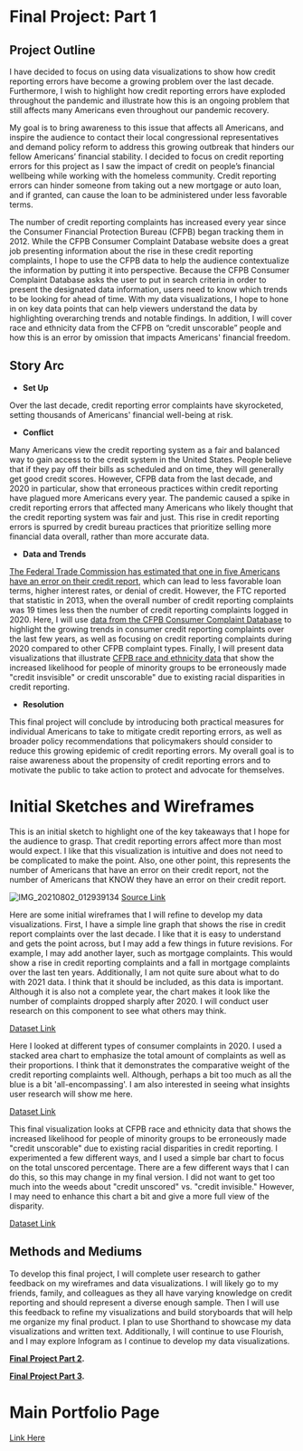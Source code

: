 # Final Project: Part 1

## Project Outline
I have decided to focus on using data visualizations to show how credit reporting errors have become a growing problem over the last decade. Furthermore, I wish to highlight how credit reporting errors have exploded throughout the pandemic and illustrate how this is an ongoing problem that still affects many Americans even throughout our pandemic recovery. 

My goal is to bring awareness to this issue that affects all Americans, and inspire the audience to contact their local congressional representatives and demand policy reform to address this growing outbreak that hinders our fellow Americans’ financial stability. I decided to focus on credit reporting errors for this project as I saw the impact of credit on people’s financial wellbeing while working with the homeless community. Credit reporting errors can hinder someone from taking out a new mortgage or auto loan, and if granted, can cause the loan to be administered under less favorable terms. 

The number of credit reporting complaints has increased every year since the Consumer Financial Protection Bureau (CFPB) began tracking them in 2012. While the CFPB Consumer Complaint Database website does a great job presenting information about the rise in these credit reporting complaints, I hope to use the CFPB data to help the audience contextualize the information by putting it into perspective. Because the CFPB Consumer Complaint Database asks the user to put in search criteria in order to present the designated data information, users need to know which trends to be looking for ahead of time. With my data visualizations, I hope to hone in on key data points that can help viewers understand the data by highlighting overarching trends and notable findings. In addition, I will cover race and ethnicity data from the CFPB on “credit unscorable” people and how this is an error by omission that impacts Americans' financial freedom. 


##  Story Arc

* __Set Up__

Over the last decade, credit reporting error complaints have skyrocketed, setting thousands of Americans' financial well-being at risk. 
* __Conflict__

Many Americans view the credit reporting system as a fair and balanced way to gain access to the credit system in the United States. People believe that if they pay off their bills as scheduled and on time, they will generally get good credit scores. However, CFPB data from the last decade, and 2020 in particular, show that erroneous practices within credit reporting have plagued more Americans every year. The pandemic caused a spike in credit reporting errors that affected many Americans who likely thought that the credit reporting system was fair and just. This rise in credit reporting errors is spurred by credit bureau practices that prioritize selling more financial data overall, rather than more accurate data.

* __Data and Trends__

[The Federal Trade Commission has estimated that one in five Americans have an error on their credit report](https://www.ftc.gov/news-events/press-releases/2013/02/ftc-study-five-percent-consumers-had-errors-their-credit-reports), which can lead to less favorable loan terms, higher interest rates, or denial of credit.
However, the FTC reported that statistic in 2013, when the overall number of credit reporting complaints was 19 times less then the number of credit reporting complaints logged in 2020. Here, I will use [data from the CFPB Consumer Complaint Database](https://www.consumerfinance.gov/data-research/consumer-complaints/) to highlight the growing trends in consumer credit reporting complaints over the last few years, as well as focusing on credit reporting complaints during 2020 compared to other CFPB complaint types. 
Finally, I will present data visualizations that illustrate [CFPB race and ethnicity data](https://www.consumerfinance.gov/data-research/research-reports/data-point-credit-invisibles/) that show the increased likelihood for people of minority groups to be erroneously made "credit insvisible" or credit unscorable" due to existing racial disparities in credit reporting. 

* __Resolution__

This final project will conclude by introducing both practical measures for individual Americans to take to mitigate credit reporting errors, as well as broader policy recommendations that policymakers should consider to reduce this growing epidemic of credit reporting errors. My overall goal is to raise awareness about the propensity of credit reporting errors and to motivate the public to take action to protect and advocate for themselves.


# Initial Sketches and Wireframes
This is an initial sketch to highlight one of the key takeaways that I hope for the audience to grasp. That credit reporting errors affect more than most would expect. I like that this visualization is intuitive and does not need to be complicated to make the point. Also, one other point, this represents the number of Americans that have an error on their credit report, not the number of Americans that KNOW they have an error on their credit report. 

![IMG_20210802_012939134](https://user-images.githubusercontent.com/78768280/127814210-75156fae-da67-4979-bfc0-c89507e818ae.jpg)
[Source Link](https://www.ftc.gov/news-events/press-releases/2013/02/ftc-study-five-percent-consumers-had-errors-their-credit-reports)


Here are some initial wireframes that I will refine to develop my data visualizations. First, I have a simple line graph that shows the rise in credit report complaints over the last decade. I like that it is easy to understand and gets the point across, but I may add a few things in future revisions. For example, I may add another layer, such as mortgage complaints. This would show a rise in credit reporting complaints and a fall in mortgage complaints over the last ten years. Additionally, I am not quite sure about what to do with 2021 data. I think that it should be included, as this data is important. Although it is also not a complete year, the chart makes it look like the number of complaints dropped sharply after 2020. I will conduct user research on this component to see what others may think. 
<div class="flourish-embed flourish-chart" data-src="visualisation/6895114"><script src="https://public.flourish.studio/resources/embed.js"></script></div>

[Dataset Link](https://github.com/ngraves51/Portfolio/blob/main/final-project/CFPB_CreditReportingComplaintsLastDecade.csv)



Here I looked at different types of consumer complaints in 2020. I used a stacked area chart to emphasize the total amount of complaints as well as their proportions. I think that it demonstrates the comparative weight of the credit reporting complaints well. Although, perhaps a bit too much as all the blue is a bit 'all-encompassing'. I am also interested in seeing what insights user research will show me here. 
<div class="flourish-embed flourish-chart" data-src="visualisation/6894884"><script src="https://public.flourish.studio/resources/embed.js"></script></div>

[Dataset Link](https://github.com/ngraves51/Portfolio/blob/main/final-project/CFPB_CreditReportingComplaints2020.csv)



This final visualization looks at CFPB race and ethnicity data that shows the increased likelihood for people of minority groups to be erroneously made "credit unscorable" due to existing racial disparities in credit reporting. I experimented a few different ways, and I used a simple bar chart to focus on the total unscored percentage. There are a few different ways that I can do this, so this may change in my final version. I did not want to get too much into the weeds about "credit unscored" vs. "credit invisible." However, I may need to enhance this chart a bit and give a more full view of the disparity.  
<div class="flourish-embed flourish-chart" data-src="visualisation/6895244"><script src="https://public.flourish.studio/resources/embed.js"></script></div>

[Dataset Link](https://github.com/ngraves51/Portfolio/blob/main/final-project/tabula-201505_cfpb_data-point-credit-invisibles.csv)


## Methods and Mediums
To develop this final project, I will complete user research to gather feedback on my wireframes and data visualizations.  I will likely go to my friends, family, and colleagues as they all have varying knowledge on credit reporting and should represent a diverse enough sample. Then I will use this feedback to refine my visualizations and build storyboards that will help me organize my final product. I plan to use Shorthand to showcase my data visualizations and written text. Additionally, I will continue to use Flourish, and I may explore Infogram as I continue to develop my data visualizations. 



**[Final Project Part 2](https://ngraves51.github.io/Portfolio/final-project/FinalProject_Part2_NickGraves.html).**

**[Final Project Part 3](https://ngraves51.github.io/Portfolio/final-project/FinalProject_Part3_NickGraves.html).**

# Main Portfolio Page
[Link Here](https://ngraves51.github.io/Portfolio/)
